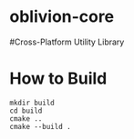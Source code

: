 oblivion-core
=============

#Cross-Platform Utility Library


# How to Build
    mkdir build
    cd build
    cmake ..
    cmake --build .
